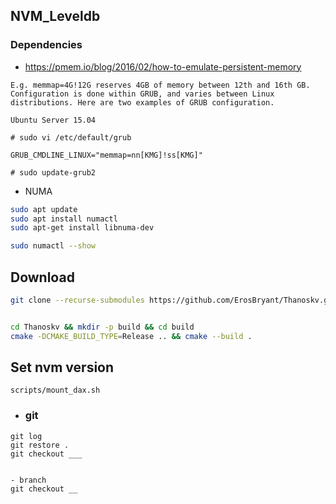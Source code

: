 ## NVM_Leveldb

### Dependencies
- https://pmem.io/blog/2016/02/how-to-emulate-persistent-memory
```
E.g. memmap=4G!12G reserves 4GB of memory between 12th and 16th GB. Configuration is done within GRUB, and varies between Linux distributions. Here are two examples of GRUB configuration.

Ubuntu Server 15.04

# sudo vi /etc/default/grub

GRUB_CMDLINE_LINUX="memmap=nn[KMG]!ss[KMG]"

# sudo update-grub2

```

- NUMA
```bash
sudo apt update
sudo apt install numactl
sudo apt-get install libnuma-dev

sudo numactl --show
```




## Download
```bash
git clone --recurse-submodules https://github.com/ErosBryant/Thanoskv.git

```

```bash

cd Thanoskv && mkdir -p build && cd build
cmake -DCMAKE_BUILD_TYPE=Release .. && cmake --build .
```


## Set nvm version

```
scripts/mount_dax.sh
```

- ### git
```
git log
git restore .
git checkout ___


- branch
git checkout __
```


